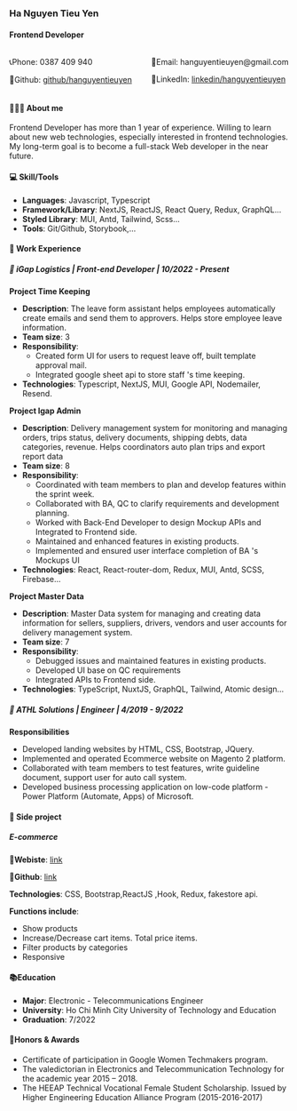 ### Ha Nguyen Tieu Yen 
#### Frontend Developer

<div style="display: flex; justify-content: space-between">
    <div>
        <p>📞Phone: 0387 409 940</p>
        <p>🔗Github: <a href="https://github.com/hanguyentieuyen">github/hanguyentieuyen</a></p>
    </div>
    <div>
        <p>📧Email: hanguyentieuyen@gmail.com</p>
        <p>🔗LinkedIn: <a href="https://www.linkedin.com/in/ha-nguyen-tieu-yen/">linkedin/hanguyentieuyen</a></p>
    </div>
</div>

#### 🙋🏻‍♂️ About me
Frontend Developer has more than 1 year of experience. Willing to learn about new web technologies, especially interested in frontend technologies. My long-term goal is to become a full-stack Web developer in the near future.


#### 💻 Skill/Tools

- **Languages**: Javascript, Typescript
- **Framework/Library**: NextJS, ReactJS, React Query, Redux, GraphQL...
- **Styled Library**: MUI, Antd, Tailwind, Scss...
- **Tools**: Git/Github, Storybook,...

#### :briefcase: Work Experience

##### :office: iGap Logistics | Front-end Developer | 10/2022 - Present

**Project Time Keeping**

- **Description**: The leave form assistant helps employees automatically create emails and send them to approvers. Helps store employee leave information.
- **Team size**: 3
- **Responsibility**:
  - Created form UI for users to request leave off, built template approval mail.
  - Integrated google sheet api to store staff 's time keeping.
- **Technologies**: Typescript, NextJS, MUI, Google API, Nodemailer, Resend.

**Project Igap Admin**

- **Description**: Delivery management system for monitoring and managing orders, trips status, delivery documents, shipping debts, data categories, revenue. Helps coordinators auto plan trips and export report data
- **Team size**: 8
- **Responsibility**:
  - Coordinated with team members to plan and develop features within the sprint week.
  - Collaborated with BA, QC to clarify requirements and development planning.
  - Worked with Back-End Developer to design Mockup APIs and Integrated to Frontend side.
  - Maintained and enhanced features in existing products.
  - Implemented and ensured user interface completion of BA 's Mockups UI
- **Technologies**: React, React-router-dom, Redux, MUI, Antd, SCSS, Firebase...

**Project Master Data**

- **Description**: Master Data system for managing and creating data information for sellers, suppliers, drivers, vendors and user accounts for delivery management system.
- **Team size**: 7
- **Responsibility**:
  - Debugged issues and maintained features in existing products.
  - Developed UI base on QC requirements
  - Integrated APIs to Frontend side.
- **Technologies**: TypeScript, NuxtJS, GraphQL, Tailwind, Atomic design...

##### :office: ATHL Solutions | Engineer | 4/2019 - 9/2022
**Responsibilities**
- Developed landing websites by HTML, CSS, Bootstrap, JQuery.
- Implemented and operated Ecommerce website on Magento 2 platform.
- Collaborated with team members to test features, write guideline document, support user for auto call system.
- Developed business processing application on low-code platform - Power Platform (Automate, Apps) of Microsoft.

#### :wrench: Side project

##### E-commerce

**🔗Webiste**: [link](https://reactjs-learning-z2ua.vercel.app/)

**🔗Github**: [link](https://github.com/hanguyentieuyen/reactjs-learning/tree/main/ecommerce)

**Technologies**: CSS, Bootstrap,ReactJS ,Hook, Redux, fakestore api.

**Functions include**:

- Show products
- Increase/Decrease cart items. Total price items.
- Filter products by categories
- Responsive

#### 📚Education

- **Major**: Electronic - Telecommunications Engineer
- **University**: Ho Chi Minh City University of Technology and Education
- **Graduation**: 7/2022

#### 🥇Honors & Awards

- Certificate of participation in Google Women Techmakers program.
- The valedictorian in Electronics and Telecommunication Technology for the academic year 2015 – 2018.
- The HEEAP Technical Vocational Female Student Scholarship. Issued by Higher Engineering Education Alliance Program (2015-2016-2017)
